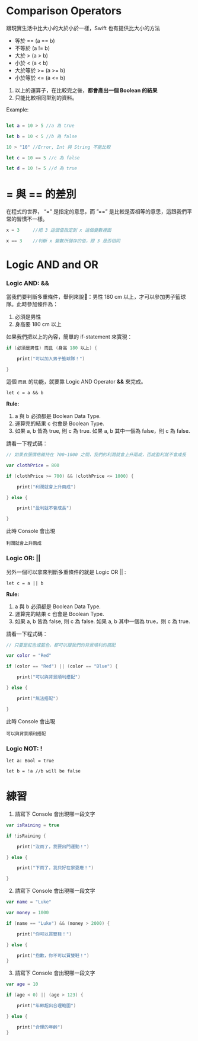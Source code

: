 # Comparison Operators

跟現實生活中比大小的大於小於一樣，Swift 也有提供比大小的方法

* 等於 == (a == b)
* 不等於 (a != b)
* 大於 > (a > b)
* 小於 < (a < b)
* 大於等於 >= (a >= b)
* 小於等於 <= (a <= b)

1. 以上的運算子，在比較完之後，**都會產出一個 Boolean 的結果**
2. 只能比較相同型別的資料。

Example:

```swift

let a = 10 > 5 //a 為 true

let b = 10 < 5 //b 為 false

10 > "10" //Error, Int 與 String 不能比較

let c = 10 == 5 //c 為 false

let d = 10 != 5 //d 為 true

```

# = 與 == 的差別

在程式的世界， “=” 是指定的意思，而 ”==” 是比較是否相等的意思，這跟我們平常的習慣不一樣。

```swift
x = 3     //把 3 這個值指定到 x 這個變數裡面

x == 3    //判斷 x 變數所儲存的值，跟 3 是否相同
```

# Logic AND and OR

### Logic AND: &&
當我們要判斷多重條件，舉例來說：男性 180 cm 以上，才可以參加男子籃球隊。此時參加條件為：

1. 必須是男性
2. 身高要 180 cm 以上

如果我們把以上的內容，簡單的 if-statement 來實現：

```swift
if (必須是男性) 而且 (身高 180 以上) {

    print("可以加入男子籃球隊！")

}
```

這個 `而且` 的功能，就要靠 Logic AND Operator **&&** 來完成。

```
let c = a && b
```

**Rule:**
1. a 與 b 必須都是 Boolean Data Type.
2. 運算完的結果 c 也會是 Boolean Type.
3. 如果 a, b 皆為 true, 則 c 為 true. 如果 a, b 其中一個為 false，則 c 為 false.

請看一下程式碼：

```swift
// 如果衣服價格維持在 700~1000 之間，我們的利潤就會上升兩成，否成盈利就不會成長

var clothPrice = 800

if (clothPrice >= 700) && (clothPrice <= 1000) {

    print("利潤就會上升兩成")

} else {

    print("盈利就不會成長")

}
```

此時 Console 會出現 

```
利潤就會上升兩成
```

### Logic OR: ||

另外一個可以拿來判斷多重條件的就是 Logic OR || : 

```
let c = a || b
```

**Rule:**
1. a 與 b 必須都是 Boolean Data Type.
2. 運算完的結果 c 也會是 Boolean Type.
3. 如果 a, b 皆為 false, 則 c 為 false. 如果 a, b 其中一個為 true，則 c 為 true.

請看一下程式碼：

```swift
// 只要是紅色或藍色，都可以跟我們的背景順利的搭配

var color = "Red"

if (color == "Red") || (color == "Blue") {

    print("可以與背景順利搭配")

} else {

    print("無法搭配")

}
```

此時 Console 會出現 

```
可以與背景順利搭配
```

### Logic NOT: !


```
let a: Bool = true

let b = !a //b will be false
```

# 練習

1. 請寫下 Console 會出現哪一段文字

```swift
var isRaining = true

if !isRaining {

    print("沒雨了，我要出門運動！")

} else {

    print("下雨了，我只好在家耍廢！")

}
```

2. 請寫下 Console 會出現哪一段文字 

```swift
var name = "Luke"

var money = 1000

if (name == "Luke") && (money > 2000) {

    print("你可以買雙鞋！")

} else {

    print("抱歉，你不可以買雙鞋！")
}

```

3. 請寫下 Console 會出現哪一段文字 

```swift
var age = 10

if (age < 0) || (age > 123) {

    print("年齡超出合理範圍")

} else {

    print("合理的年齡")
}
```
